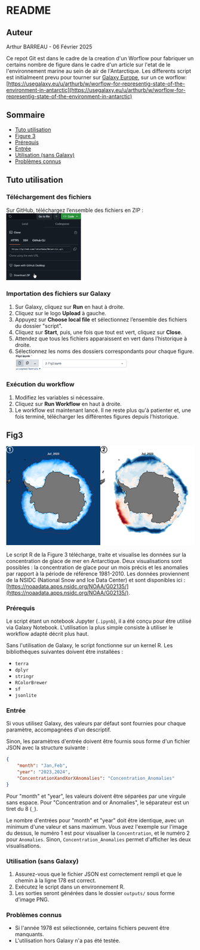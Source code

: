 
# README 

## Auteur
Arthur BARREAU - 06 Février 2025

Ce repot Git est dans le cadre de la creation d'un Worflow pour fabriquer un certains nombre de figure dans le cadre d'un article sur l'etat de le l'environnement marine au sein de air de l'Antarctique. Les differents script est initialmeent prevu pour tourner sur [Galaxy Europe](https://usegalaxy.eu/), sur un ce worflow: [https://usegalaxy.eu/u/arthurb/w/worflow-for-representig-state-of-the-environment-in-antarctic](https://usegalaxy.eu/u/arthurb/w/worflow-for-representig-state-of-the-environment-in-antarctic)

## Sommaire  
- [Tuto utilisation](#tuto-utilisation)  
- [Figure 3](#fig3)  
- [Prérequis](#prérequis)  
- [Entrée](#entrée)  
- [Utilisation (sans Galaxy)](#utilisation-sans-galaxy)  
- [Problèmes connus](#problèmes-connus)   



## Tuto utilisation

### Téléchargement des fichiers

Sur GitHub, téléchargez l’ensemble des fichiers en ZIP :  
<img src="figure/GitHub.png" alt="download" width="200"/>

### Importation des fichiers sur Galaxy

1. Sur Galaxy, cliquez sur **Run** en haut à droite.
2. Cliquez sur le logo **Upload** à gauche.
3. Appuyez sur **Choose local file** et sélectionnez l’ensemble des fichiers du dossier "script".
4. Cliquez sur **Start**, puis, une fois que tout est vert, cliquez sur **Close**.
5. Attendez que tous les fichiers apparaissent en vert dans l’historique à droite.
6. Sélectionnez les noms des dossiers correspondants pour chaque figure.  
   <img src="figure/chose_file.png" alt="choose file" width="300"/>

### Exécution du workflow

1. Modifiez les variables si nécessaire.
2. Cliquez sur **Run Workflow** en haut à droite.
3. Le workflow est maintenant lancé. Il ne reste plus qu'à patienter et, une fois terminé, télécharger les différentes figures depuis l’historique.



## Fig3

<img src="figure/3.png" alt="Fig3" width="600"/>

Le script R de la Figure 3 télécharge, traite et visualise les données sur la concentration de glace de mer en Antarctique. Deux visualisations sont possibles : la concentration de glace pour un mois précis et les anomalies par rapport à la période de référence 1981-2010. Les données proviennent de la NSIDC (National Snow and Ice Data Center) et sont disponibles ici : [https://noaadata.apps.nsidc.org/NOAA/G02135/](https://noaadata.apps.nsidc.org/NOAA/G02135/).

### Prérequis
Le script étant un notebook Jupyter (`.ipynb`), il a été conçu pour être utilisé via Galaxy Notebook. L'utilisation la plus simple consiste à utiliser le workflow adapté décrit plus haut.

Sans l'utilisation de Galaxy, le script fonctionne sur un kernel R. Les bibliothèques suivantes doivent être installées :  

- `terra`
- `dplyr`
- `stringr`
- `RColorBrewer`
- `sf`
- `jsonlite`

### Entrée
Si vous utilisez Galaxy, des valeurs par défaut sont fournies pour chaque paramètre, accompagnées d'un descriptif.

Sinon, les paramètres d'entrée doivent être fournis sous forme d'un fichier JSON avec la structure suivante :
```json
{
    "month": "Jan,Feb",
    "year": "2023,2024",
    "ConcentrationXandXorXAnomalies": "Concentration_Anomalies"
}
```
Pour "month" et "year", les valeurs doivent être séparées par une virgule sans espace. Pour "Concentration and or Anomalies", le séparateur est un tiret du 8 (`_`).

Le nombre d'entrées pour "month" et "year" doit être identique, avec un minimum d'une valeur et sans maximum. Vous avez l'exemple sur l'image du dessus, le numéro 1 est pour visualiser la `Concentration`, et le numéro 2 pour `Anomalies`. Sinon, `Concentration_Anomalies` permet d'afficher les deux visualisations.

### Utilisation (sans Galaxy)
1. Assurez-vous que le fichier JSON est correctement rempli et que le chemin à la ligne 178 est correct.
2. Exécutez le script dans un environnement R.
3. Les sorties seront générées dans le dossier `outputs/` sous forme d'image PNG.

### Problèmes connus
- Si l'année 1978 est sélectionnée, certains fichiers peuvent être manquants.
- L'utilisation hors Galaxy n'a pas été testée.


















